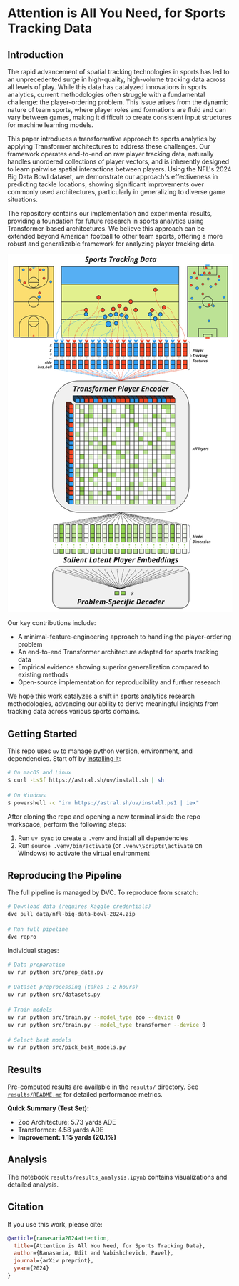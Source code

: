 
# Attention is All You Need, for Sports Tracking Data

## Introduction

The rapid advancement of spatial tracking technologies in sports has led to an unprecedented surge in high-quality, high-volume tracking data across all levels of play. While this data has catalyzed innovations in sports analytics, current methodologies often struggle with a fundamental challenge: the player-ordering problem. This issue arises from the dynamic nature of team sports, where player roles and formations are fluid and can vary between games, making it difficult to create consistent input structures for machine learning models.

This paper introduces a transformative approach to sports analytics by applying Transformer architectures to address these challenges. Our framework operates end-to-end on raw player tracking data, naturally handles unordered collections of player vectors, and is inherently designed to learn pairwise spatial interactions between players. Using the NFL's 2024 Big Data Bowl dataset, we demonstrate our approach's effectiveness in predicting tackle locations, showing significant improvements over commonly used architectures, particularly in generalizing to diverse game situations.

The repository contains our implementation and experimental results, providing a foundation for future research in sports analytics using Transformer-based architectures. We believe this approach can be extended beyond American football to other team sports, offering a more robust and generalizable framework for analyzing player tracking data.

![Simple Architecture Diagram](./Sumer%20Sports%20Transformer%20Simple%20Arch.jpg)

Our key contributions include:

* A minimal-feature-engineering approach to handling the player-ordering problem
* An end-to-end Transformer architecture adapted for sports tracking data
* Empirical evidence showing superior generalization compared to existing methods
* Open-source implementation for reproducibility and further research

We hope this work catalyzes a shift in sports analytics research methodologies, advancing our ability to derive meaningful insights from tracking data across various sports domains.

## Getting Started

This repo uses `uv` to manage python version, environment, and dependencies. Start off by [installing it](https://docs.astral.sh/uv/getting-started/installation/):

```bash
# On macOS and Linux
$ curl -LsSf https://astral.sh/uv/install.sh | sh

# On Windows
$ powershell -c "irm https://astral.sh/uv/install.ps1 | iex"
```

After cloning the repo and opening a new terminal inside the repo workspace, perform the following steps:

1. Run `uv sync` to create a `.venv` and install all dependencies
2. Run `source .venv/bin/activate` (or `.venv\Scripts\activate` on Windows) to activate the virtual environment

## Reproducing the Pipeline

The full pipeline is managed by DVC. To reproduce from scratch:

```bash
# Download data (requires Kaggle credentials)
dvc pull data/nfl-big-data-bowl-2024.zip

# Run full pipeline
dvc repro
```

Individual stages:
```bash
# Data preparation
uv run python src/prep_data.py

# Dataset preprocessing (takes 1-2 hours)
uv run python src/datasets.py

# Train models
uv run python src/train.py --model_type zoo --device 0
uv run python src/train.py --model_type transformer --device 0

# Select best models
uv run python src/pick_best_models.py
```

## Results

Pre-computed results are available in the `results/` directory. See [`results/README.md`](results/README.md) for detailed performance metrics.

**Quick Summary (Test Set):**
- Zoo Architecture: 5.73 yards ADE
- Transformer: 4.58 yards ADE
- **Improvement: 1.15 yards (20.1%)**

## Analysis

The notebook `results/results_analysis.ipynb` contains visualizations and detailed analysis.

## Citation

If you use this work, please cite:

```bibtex
@article{ranasaria2024attention,
  title={Attention is All You Need, for Sports Tracking Data},
  author={Ranasaria, Udit and Vabishchevich, Pavel},
  journal={arXiv preprint},
  year={2024}
}
```
